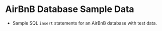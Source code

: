 # AirBnB Database Sample Data
- Sample SQL `insert` statements for an AirBnB database with test data.
